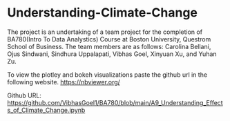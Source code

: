 # Understanding-Climate-Change

The project is an undertaking of a team project for the completion of BA780(Intro To Data Analystics) Course at Boston University, Questrom School of Business. The team members are as follows: Carolina Bellani, Ojus Sindwani, Sindhura Uppalapati, Vibhas Goel, Xinyuan Xu, and Yuhan Zu.

To view the plotley and bokeh visualizations paste the github url in the following website. https://nbviewer.org/

Github URL: https://github.com/VibhasGoel1/BA780/blob/main/A9_Understanding_Effects_of_Climate_Change.ipynb
